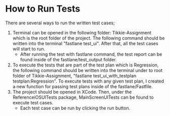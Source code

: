 # How to Run Tests
There are several ways to run the written test cases;
1. Terminal can be opened in the following folder: Tikkie-Assignment which is
the root folder of the project.
    The following command should be written into the terminal "fastlane test_ui". After that, all the test cases will start to run.
   - After running the test with fastlane command, the test report can be found inside of the fastlane/test_output folder.
2. To execute the tests that are part of the test plan which is Regression, the following command should be written into the terminal under to root folder of Tikkie-Assignment, "fastlane test_ui_with_testplan testplan:Regression". To execute tests with any given test plan, I created a new function for passing test plans inside of the fastlane/Fastfile. 
2. The project should be opened in XCode. Then, under the ReferenceiOSUITests package, MainScreenUITests can be found to execute test cases.
    - Each test case can be run by clicking the run button.
  
